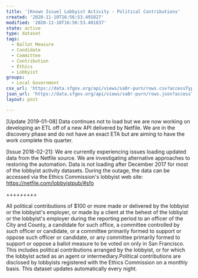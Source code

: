 ```yaml
---
title: '[Known Issue] Lobbyist Activity - Political Contributions'
created: '2020-11-10T16:56:53.491827'
modified: '2020-11-10T16:56:53.491837'
state: active
type: dataset
tags:
  - Ballot Measure
  - Candidate
  - Committee
  - Contribution
  - Ethics
  - Lobbyist
groups:
  - Local Government
csv_url: 'https://data.sfgov.org/api/views/sa8r-purn/rows.csv?accessType=DOWNLOAD'
json_url: 'https://data.sfgov.org/api/views/sa8r-purn/rows.json?accessType=DOWNLOAD'
layout: post

---
```

[Update 2019-01-08] Data continues not to load but we are now working on developing an ETL off of a new API delivered by Netfile. We are in the discovery phase and do not have an exact ETA but are aiming to have the work complete this quarter.

[Issue 2018-02-21]: We are currently experiencing issues loading updated data from the Netfile source. We are investigating alternative approaches to restoring the automation. Data is not loading after December 2017 for most of the lobbyist activity datasets. During the outage, the data can be accessed via the Ethics Commission's lobbyist web site: https://netfile.com/lobbyistpub/#sfo

+++++++++

All political contributions of $100 or more made or delivered by the lobbyist or the lobbyist's employer, or made by a client at the behest of the lobbyist or the lobbyist's employer during the reporting period to an officer of the City and County, a candidate for such office, a committee controlled by such officer or candidate, or a committee primarily formed to support or oppose such officer or candidate, or any committee primarily formed to support or oppose a ballot measure to be voted on only in San Francisco. This includes political contributions arranged by the lobbyist, or for which the lobbyist acted as an agent or intermediary.Political contributions are disclosed by lobbyists registered with the Ethics Commission on a monthly basis.  This dataset updates automatically every night.
